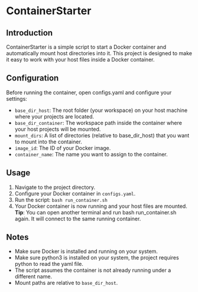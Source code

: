 # ContainerStarter
## Introduction
ContainerStarter is a simple script to start a Docker container and automatically mount host directories into it. This project is designed to make it easy to work with your host files inside a Docker container.

## Configuration
Before running the container, open configs.yaml and configure your settings:
- `base_dir_host`: The root folder (your workspace) on your host machine where your projects are located.
- `base_dir_container`: The workspace path inside the container where your host projects will be mounted.
- `mount_dirs`: A list of directories (relative to base_dir_host) that you want to mount into the container.
- `image_id`: The ID of your Docker image.
- `container_name`: The name you want to assign to the container.

## Usage
1. Navigate to the project directory.
2. Configure your Docker container in `configs.yaml`.
3. Run the script: `bash run_container.sh`
4. Your Docker container is now running and your host files are mounted.
<b>Tip</b>: You can open another terminal and run bash run_container.sh again. It will connect to the same running container.

## Notes
- Make sure Docker is installed and running on your system.
- Make sure python3 is installed on your system, the project requires python to read the yaml file.
- The script assumes the container is not already running under a different name.
- Mount paths are relative to `base_dir_host`.
